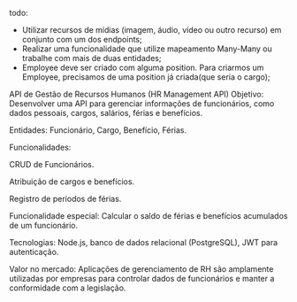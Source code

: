 todo:

- Utilizar recursos de mídias (imagem, áudio, vídeo ou outro recurso) em conjunto com um dos endpoints;
- Realizar uma funcionalidade que utilize mapeamento Many-Many ou trabalhe com mais de duas entidades;
- Employee deve ser criado com alguma position. Para criarmos um Employee, precisamos de uma position já criada(que seria o cargo);



API de Gestão de Recursos Humanos (HR Management API)
Objetivo: Desenvolver uma API para gerenciar informações de funcionários, como dados pessoais, cargos, salários, férias e benefícios.

Entidades: Funcionário, Cargo, Benefício, Férias.

Funcionalidades:

CRUD de Funcionários.

Atribuição de cargos e benefícios.

Registro de períodos de férias.

Funcionalidade especial: Calcular o saldo de férias e benefícios acumulados de um funcionário.

Tecnologias: Node.js, banco de dados relacional (PostgreSQL), JWT para autenticação.

Valor no mercado: Aplicações de gerenciamento de RH são amplamente utilizadas por empresas para controlar dados de funcionários e manter a conformidade com a legislação.
